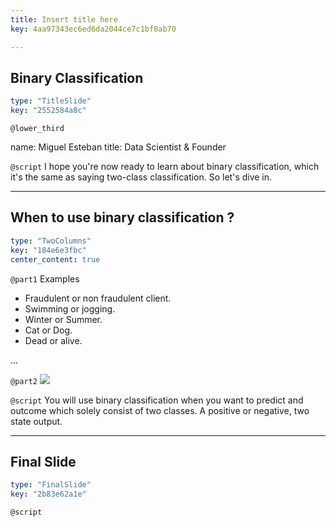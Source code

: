 ```yaml
---
title: Insert title here
key: 4aa97343ec6ed6da2044ce7c1bf8ab70

---
```

## Binary Classification

```yaml
type: "TitleSlide"
key: "2552584a8c"
```

`@lower_third`

name: Miguel Esteban
title: Data Scientist & Founder


`@script`
I hope you're now ready to learn about binary classification, which it's the same as saying two-class classification. So let's dive in.


---
## When to use binary classification ?

```yaml
type: "TwoColumns"
key: "184e6e3fbc"
center_content: true
```

`@part1`
Examples

- Fraudulent or non fraudulent client.
- Swimming or jogging.
- Winter or Summer.
- Cat or Dog.
- Dead or alive.

...


`@part2`
![](image-url)


`@script`
You will use binary classification when you want to predict and outcome which solely consist of two classes. A positive or negative, two state output.


---
## Final Slide

```yaml
type: "FinalSlide"
key: "2b83e62a1e"
```

`@script`


